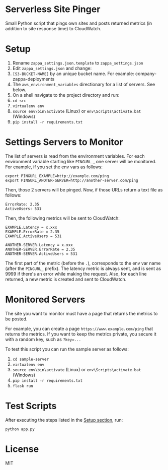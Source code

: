 # Serverless Site Pinger

Small Python script that pings own sites and posts returned metrics (in addition to site response time) to CloudWatch.

# Setup

1. Rename `zappa_settings.json.template` to `zappa_settings.json`
1. Edit `zappa_settings.json` and change:
  1. `[S3-BUCKET-NAME]` by an unique bucket name. For example: company-zappa-deployments
  1. The `aws_environment_variables` directionary for a list of servers. See below.
1. On a shell navigate to the project directory and run:
  1. `cd src`
  1. `virtualenv env`
  1. `source env\bin\activate` (Linux) or `env\Scripts\activate.bat` (Windows)
  1. `pip install -r requirements.txt`

# Settings Servers to Monitor

The list of servers is read from the environment variables. For each environment variable
starting like `PINGURL_`, one server will be monitored. For example, if you set the env vars
as follows:

```
export PINGURL_EXAMPLE=http://example.com/ping
export PINGURL_ANOTER-SERVER=http://another-server.com/ping
```

Then, those 2 servers will be pinged. Now, if those URLs return a text file as follows:

```
ErrorRate: 2.35
ActiveUsers: 531
```

Then, the following metrics will be sent to CloudWatch:

```
EXAMPLE.Latency = x.xxx
EXAMPLE.ErrorRate = 2.35
EXAMPLE.ActiveUsers = 531

ANOTHER-SERVER.Latency = x.xxx
ANOTHER-SERVER.ErrorRate = 2.35
ANOTHER-SERVER.ActiveUsers = 531
```

The first part of the metric (before the `.`), corresponds to the env var name (after the `PINGURL_` prefix). The latency metric is always sent, and is sent as 9999 if there's an error while making the request. Also, for each line returned, a new metric is created and sent to CloudWatch.


# Monitored Servers

The site you want to monitor must have a page that returns the metrics to be posted.

For example, you can create a page `https://www.example.com/ping` that returns the metrics.
If you want to keep the metrics private, you secure it with a random key, such as `?key=...`

To test this script you can run the sample server as follows:
1. `cd sample-server`
1. `virtualenv env`
1. `source env\bin\activate` (Linux) or `env\Scripts\activate.bat` (Windows)
1. `pip install -r requirements.txt`
1. `flask run`


# Test Scripts

After executing the steps listed in the [Setup section](#setup), run:

`python app.py`

# License

MIT
